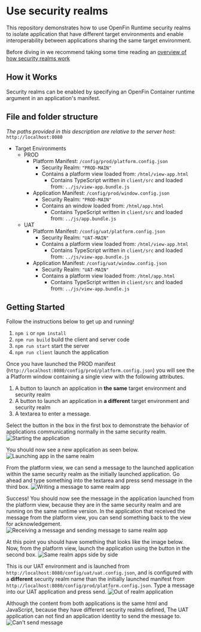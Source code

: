 # Use security realms

This repository demonstrates how to use OpenFin Runtime security realms to isolate application that have different target environments and enable interoperability between applications sharing the same target environment. 

Before diving in we recommend taking some time reading an [overview of how security realms work](https://developers.openfin.co/of-docs/docs/openfin-security#security-realms)

## How it Works

Security realms can be enabled by specifying an OpenFin Container runtime argument in an application's manifest.

## File and folder structure

*The paths provided in this description are relative to the server host*: `http://localhost:8080`

- Target Environments 
    - PROD
        - Platform Manifest: `/config/prod/platform.config.json`
            - Security Realm: `"PROD-MAIN"`
            - Contains a platform view loaded from: `/html/view-app.html`
                - Contains TypeScript written in `client/src` and loaded from: `../js/view-app.bundle.js`
        - Application Manifest: `/config/prod/window.config.json`   
            - Security Realm: `"PROD-MAIN"`
            - Contains an window loaded from: `/html/app.html`
                - Contains TypeScript written in `client/src` and loaded from: `../js/app.bundle.js`
    - UAT 
        - Platform Manifest: `/config/uat/platform.config.json` 
            - Security Realm: `"UAT-MAIN"`
            - Contains a platform view loaded from: `/html/view-app.html`
                - Contains TypeScript written in `client/src` and loaded from: `../js/view-app.bundle.js`
        - Application Manifest: `/config/uat/window.config.json`   
            - Security Realm: `"UAT-MAIN"`
            - Contains a platform view loaded from: `/html/app.html`
                - Contains TypeScript written in `client/src` and loaded from: `../js/view-app.bundle.js`

## Getting Started

Follow the instructions below to get up and running!

1. `npm i` or `npm install`
2. `npm run build` build the client and server code 
3. `npm run start` start the server 
4. `npm run client` launch the application

Once you have launched the PROD manifest (`http://localhost:8080/config/prod/platform.config.json`) you will see the a Platform window containing a single view with the following attributes.

1. A button to launch an application in **the same** target environment and security realm
2. A button to launch an application in **a different** target environment and security realm
3. A textarea to enter a message. 

Select the button in the box in the first box to demonstrate the behavior of applications communicating normally in the same security realm.
![Starting the application](./assets/security-realm-initial-launch.png)

You should now see a new application as seen below.
![Launching app in the same realm](./assets/same-realm-app-launched.png)


From the platform view, we can send a message to the launched application within the same security realm as the initially launched application. Go ahead and type something into the textarea and press send message in the third box. 
![Writing a message to same realm app](./assets/security-realm-sending-message.png)


Success! You should now see the message in the application launched from the platform view, because they are in the same security realm and are running on the same runtime version. In the application that received the message from the platform view, you can send something back to the view for acknowledgement. 
![Receiving a message and sending message to same realm app](./assets/security-realm-same-message.png)

At this point you should have something that looks like the image below. 
Now, from the platform view, launch the application using the button in the second box. 
![Same realm apps side by side](./assets/security-realm-full-convo.png)

This is our UAT environment and is launched from `http://localhost:8080/config/uat/uat.config.json`, and is configured with a **different** security realm name than the initially launched manifest from `http://localhost:8080/config/prod/platform.config.json`. Type a message into our UAT application and press send. 
![Out of realm application](./assets/out-of-realm-message.png)

Although the content from both applications is the same html and JavaScript, because they have different security realms defined, The UAT application can not find an application identity to send the message to. 
![Can't send message](./assets/caught-out-of-realm-message.png)


